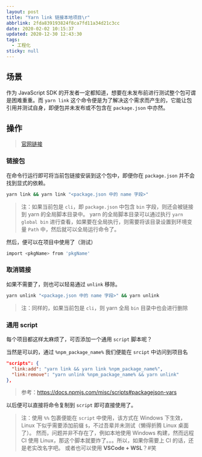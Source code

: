 ```yaml
---
layout: post
title: "Yarn link 链接本地项目\r"
abbrlink: 2fda839193824f8ca7fd11a34d21c3cc
date: 2020-02-02 10:15:37
updated: 2020-12-30 12:43:30
tags:
  - 工程化
sticky: null
---
```


## 场景

作为 JavaScript SDK 的开发者一定都知道，想要在未发布前进行测试整个包可谓是困难重重。而 `yarn link` 这个命令便是为了解决这个需求而产生的，它能让包引用并测试自身，即便包并未发布或不包含在 `package.json` 中亦然。

## 操作

> [官网链接](https://www.notion.so/rxliuli/Yarn-link-45007161bbfd43b2beffac88a0bc69b0#396f98a450c445f29e6fff69202654f0)

### 链接包

在命令行运行即可将当前包链接安装到这个包中，即便你在 `package.json` 并不会找到显式的依赖。

```sh
yarn link && yarn link "<package.json 中的 name 字段>"
```

> 注：如果当前包是 `cli`，即 `package.json` 中包含 `bin` 字段，则还会被链接到 yarn 的全局脚本目录中。
> yarn 的全局脚本目录可以通过执行 `yarn global bin` 进行查看，如果要在全局执行，则需要将该目录设置到环境变量 `Path` 中，然后就可以全局运行命令了。

然后，便可以在项目中使用了（测试）

```sh
import <pkgName> from 'pkgName'
```

### 取消链接

如果不需要了，则也可以轻易通过 `unlink` 移除。

```sh
yarn unlink "<package.json 中的 name 字段>" && yarn unlink
```

> 注：同样的，如果当前包是 `cli`，则 yarn 全局 `bin` 目录中也会进行删除

### 通用 script

每个项目都这样太麻烦了，可否添加一个通用 `script` 脚本呢？

当然是可以的，通过 `%npm_package_name%` 我们便能在 `srcipt` 中访问到项目名

```json
"scripts": {
  "link:add": "yarn link && yarn link %npm_package_name%",
  "link:remove": "yarn unlink %npm_package_name% && yarn unlink"
},
```

> 参考：<https://docs.npmjs.com/misc/scripts#packagejson-vars>

以后便可以直接将命令复制到 `script` 即可直接使用了。

> 注：使用 `%%` 包裹便能在 `script` 中使用，该方式在 Windows 下生效，Linux 下似乎需要添加前缀 `$`，不过吾辈并未测试（懒得折腾 Linux 桌面了）。
> 然而，问题并非不存在了，例如本地使用 Windows 构建，然而远程 CI 使用 Linux，那这个脚本就要炸了。。。所以，如果你需要上 CI 的话，还是老实改名字吧。
> 或者也可以使用 **VSCode + WSL**？#笑
